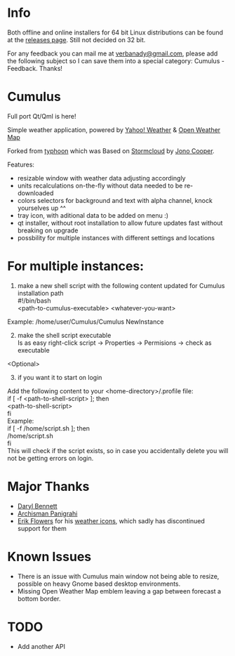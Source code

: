 # Info
Both offline and online installers for 64 bit Linux distributions can be found at the [releases page](https://github.com/vadrian89/cumulus-qt/releases).
Still not decided on 32 bit.

For any feedback you can mail me at verbanady@gmail.com, please add the following subject so I can save them into a special category: Cumulus - Feedback.
Thanks!
# Cumulus

Full port Qt/Qml is here!

Simple weather application, powered by [Yahoo! Weather](http://weather.yahoo.com) & [Open Weather Map](http://openweathermap.org/)

Forked from [typhoon](https://github.com/apandada1/typhoon) which was
Based on [Stormcloud](https://github.com/consindo/stormcloud/) by [Jono Cooper](https://twitter.com/consindo).

Features:
- resizable window with weather data adjusting accordingly
- units recalculations on-the-fly without data needed to be re-downloaded
- colors selectors for background and text with alpha channel, knock yourselves up ^^
- tray icon, with aditional data to be added on menu :)
- qt installer, without root installation to allow future updates fast without breaking on upgrade
- possbility for multiple instances with different settings and locations

# For multiple instances:

1. make a new shell script with the following content updated for Cumulus installation path  
#!/bin/bash  
\<path-to-cumulus-executable> \<whatever-you-want>  

Example: /home/user/Cumulus/Cumulus NewInstance

2. make the shell script executable  
Is as easy right-click script -> Properties -> Permisions -> check as executable  

\<Optional>  

3. if you want it to start on login  

Add the following content to your \<home-directory>/.profile file:  
if [ -f \<path-to-shell-script> ]; then  
  \<path-to-shell-script>  
fi  
Example:  
if [ -f /home/script.sh ]; then  
  /home/script.sh  
fi  
This will check if the script exists, so in case you accidentally delete you will not be getting errors on login.

# Major Thanks
- [Daryl Bennett](https://github.com/kd8bny)
- [Archisman Panigrahi](https://github.com/apandada1)
- [Erik Flowers](https://github.com/erikflowers) for his [weather icons](https://github.com/erikflowers/weather-icons),
which sadly has discontinued support for them

# Known Issues
- There is an issue with Cumulus main window not being able to resize, possible on heavy Gnome based desktop environments.  
- Missing Open Weather Map emblem leaving a gap between forecast a bottom border.  

# TODO
- Add another API
